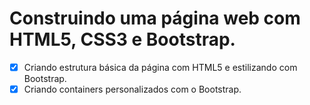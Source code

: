 # Construindo uma página web com HTML5, CSS3 e Bootstrap.

- [x] Criando estrutura básica da página com HTML5 e estilizando com Bootstrap.
- [x] Criando containers personalizados com o Bootstrap.